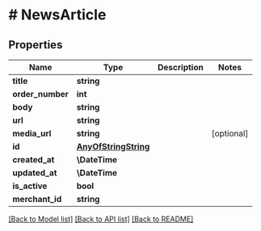 # # NewsArticle

## Properties

Name | Type | Description | Notes
------------ | ------------- | ------------- | -------------
**title** | **string** |  |
**order_number** | **int** |  |
**body** | **string** |  |
**url** | **string** |  |
**media_url** | **string** |  | [optional]
**id** | [**AnyOfStringString**](AnyOfStringString.md) |  |
**created_at** | **\DateTime** |  |
**updated_at** | **\DateTime** |  |
**is_active** | **bool** |  |
**merchant_id** | **string** |  |

[[Back to Model list]](../../README.md#models) [[Back to API list]](../../README.md#endpoints) [[Back to README]](../../README.md)
